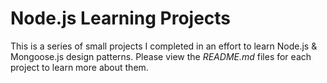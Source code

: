 # Node.js Learning Projects
This is a series of small projects I completed in an effort to learn Node.js & Mongoose.js design patterns. Please view the *README.md* files for each project to learn more about them.
